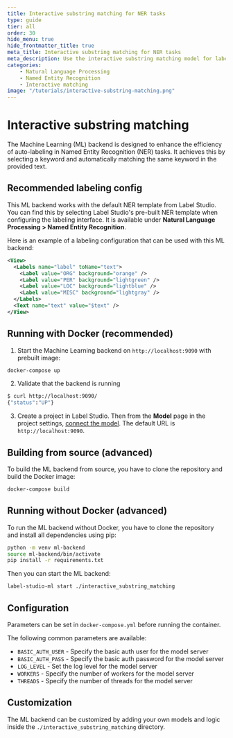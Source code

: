 ```yaml
---
title: Interactive substring matching for NER tasks
type: guide
tier: all
order: 30
hide_menu: true
hide_frontmatter_title: true
meta_title: Interactive substring matching for NER tasks
meta_description: Use the interactive substring matching model for labeling NER tasks in Label Studio
categories:
    - Natural Language Processing
    - Named Entity Recognition
    - Interactive matching
image: "/tutorials/interactive-substring-matching.png"
---
```


<!--

-->

# Interactive substring matching

The Machine Learning (ML) backend is designed to enhance the efficiency of auto-labeling in Named Entity Recognition (NER) tasks. It achieves this by selecting a keyword and automatically matching the same keyword in the provided text. 

## Recommended labeling config

This ML backend works with the default NER template from Label Studio. You can find this by selecting Label Studio's pre-built NER template when configuring the labeling interface. It is available under **Natural Language Processing > Named Entity Recognition**.

Here is an example of a labeling configuration that can be used with this ML backend:

```xml
<View>
  <Labels name="label" toName="text">
    <Label value="ORG" background="orange" />
    <Label value="PER" background="lightgreen" />
    <Label value="LOC" background="lightblue" />
    <Label value="MISC" background="lightgray" />
  </Labels>
  <Text name="text" value="$text" />
</View>
```

## Running with Docker (recommended)

1. Start the Machine Learning backend on `http://localhost:9090` with prebuilt image:

```bash
docker-compose up
```

2. Validate that the backend is running

```bash
$ curl http://localhost:9090/
{"status":"UP"}
```

3. Create a project in Label Studio. Then from the **Model** page in the project settings, [connect the model](https://labelstud.io/guide/ml#Connect-the-model-to-Label-Studio). The default URL is `http://localhost:9090`.


## Building from source (advanced)

To build the ML backend from source, you have to clone the repository and build the Docker image:

```bash
docker-compose build
```

## Running without Docker (advanced)

To run the ML backend without Docker, you have to clone the repository and install all dependencies using pip:

```bash
python -m venv ml-backend
source ml-backend/bin/activate
pip install -r requirements.txt
```

Then you can start the ML backend:

```bash
label-studio-ml start ./interactive_substring_matching
```

## Configuration

Parameters can be set in `docker-compose.yml` before running the container.

The following common parameters are available:
- `BASIC_AUTH_USER` - Specify the basic auth user for the model server
- `BASIC_AUTH_PASS` - Specify the basic auth password for the model server
- `LOG_LEVEL` - Set the log level for the model server
- `WORKERS` - Specify the number of workers for the model server
- `THREADS` - Specify the number of threads for the model server

## Customization

The ML backend can be customized by adding your own models and logic inside the `./interactive_substring_matching` directory.